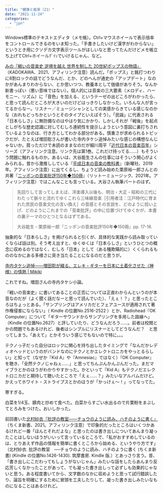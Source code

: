 ```yaml
---
title: "健康と能率（21）"
date: "2021-11-24"
categories: 
  - "jpn"
---
```


Windows標準のテキストエディタ（メモ帳）。Ctrl+マウスホイールで表示倍率をコントロールできるのをいま知った。「手書きしたいけど漢字がわからない」というとき用にクソデカ文字表示ツールがほしいなと思ってたんだけどメモ帳立ち上げてCtrl+ホイールｸﾞｲｯでいけるじゃん、など。

[みの『戦いの音楽史 逆境を越え 世界を制した 20世紀ポップスの物語』](https://amzn.to/3oXfsyh)（KADOKAWA、2021、アフィリンク注意）読んだ。「ポップス」と銘打つわりに8割ロックの話でどうなんだ、とか、どのへんが通史の「アップデート」なのかがあんまりわからない、とか思いつつ、教養本として価値がありそう。なんか新書っぽい（悪い意味ではない）。個人的には音楽の三大要素（メロディ、ハーモニー、リズム）に「音色」を加える、というテーゼの出どころがわかったら、と思って読んだところが大きいのだけどはっきりしなかった。いろんな人が言ってるからなー。リスナー／ミュージシャンとしての実感からきている感じなのかな（おれもどっちかというとそのタイプといえばそう）。「民謡」に代表される「日本らしさ」に無防備なのはやはり気にかかり、しかしそれが「戦後」を起点としがちな歴史認識に対してむしろ連続性を提示しようという意図に裏打ちされているようなのは、行き方としてわかる部分がある。慎重さが求められるトピックだが、たとえば増田聡さんが書いた寺内タケシ追悼みたいな感じの構想なんじゃないか。買っただけで未読のままなのだが細川周平「[近代日本の音楽百年](https://amzn.to/3l6UWu1)」シリーズ（アフィリンク注意。リンク先は第1巻。これだけ持ってる……）もそういう問題に触れるものか。あるいは、大谷能生さんの仕事にはそういう関心がよくみられる。昔から激推ししている『[平成日本の音楽の教科書](https://amzn.to/30QrkKe)』（新曜社、2019年。アフィリンク注意）に出てくるし、ちょうど読み始めた栗原裕一郎さんとの共著『[ニッポンの音楽批評150年◆150冊](https://amzn.to/3nKnhZ0)』（リットーミュージック、2021年。アフィリンク注意）ではこんなことも言っている。大谷さん執筆パートのはず。

> 先回りして言ってしまえば、洋楽導入以後も、明治・大正・昭和の三代にわたって脈々と流れてゆくこれら三味線音楽［引用者注：江戸時代に育まれた庶民の音楽文化の言い換え］の音感とその言説を、どのように拾い上げ、どのようにこれまでの「音楽批評」の中に位置づけてゆくかが、本書の裏テーマのひとつとなるはずである。
> 
> 大谷能生・栗原裕一郎『ニッポンの音楽批評150年◆150冊』pp. 17-18.

抽象的な「日本らしさ」を掲げられると引くが、具体的な実践から読み取っていくならば話は別。そう考え出すと、ゆくゆくは「日本らしさ」というひとつの概念に収めるのではなく、むしろ「日本」として（ある種欺瞞的に）くくられるもののなかにある多様さに突き当たることになるのだと思うが。

[寺内タケシ追悼――増田聡が綴る、エレキ・ギターを日本に土着化させた〈神様〉の情熱 | Mikiki](https://mikiki.tokyo.jp/articles/-/29127)

これですね。増田さんの寺内タケシ小論。

『戦いの音楽史』に書いてあることの正否については正直わからんというのが本音なのだが（よく聞く話だなーと思って読んでいた）、「えぇ！？」と思ったところはちょっとある。「サンプリングはアメリカだとフェアユースが適用されて著作権侵害にならない」（ Kindle の位置No.2516-2522 ）とか、Radiohead『OK Computer』について「ギターサウンドからサンプリングを多用した路線へ」（Kindle の位置No.2627）と評していたり、どうなんだろう……。前者は校閲とかの問題でもあるけれど、後者はシンプルにリスナーとしてどうなんだ？　と思ってしまう。「あえて」とかそういう感じでもないので特に。。。

テクノっ子だった自分はロックに関心を持ち出したタイミングで「なんだかレディオヘッドというのがバンドなのにテクノとかエレクトロニカをやっとるらしい」と知って（なぜか『Kid A』や『Amnesiac』ではなく）『OK Computer』を聴き、「全然テクノじゃねぇ……」と思ってちんぷんかんぷんだった。まだマイブラとかのほうがわかりやすかった。かといって『Kid A』もテクノだエレクトロニカだと期待して聴いたところで「えぇ……？」みたいなアルバムだけど。かえってホワイト・ストライプスとかのほうが「かっけぇ～！」ってなってた。

寒すぎる。

白菜を1/4玉、豚肉と炒めて食べた。白菜からすごい水出るので片栗粉をまぶしてとろみをつけた。おいしかった。

前回書いた[北村紗衣『批評の教室――チョウのように読み、ハチのように書く』](https://amzn.to/3DLZTji)（ちくま新書、2021。アフィリンク注意）で印象的だったところはいくつかあるけれど一番「ほんとそれだよな」と思ったのは書き出しについてあんまり凝ったことはしないほうがいいって言っているところで、「私がおすすめしているのは、とりあえず作品の情報を簡単に書くところから始める、というやり方です」（北村紗衣. 批評の教室　──チョウのように読み、ハチのように書く (ちくま新書) (Kindle の位置No.1426-1430). 筑摩書房. Kindle 版.）とあっさり言う。昔、「書き出しにこだわってもしょうがないじゃん」みたいな話をしたらあんまり反応芳しくなかったことがあって、でも凝った書き出しって必ずしも効果的じゃないと思う。ある程度書いてから、文字数のなかに収めようと思って試行錯誤したり、論旨を明確にするために冒頭を工夫したりして、凝った書き出しみたいなものになることはあるけれど。
